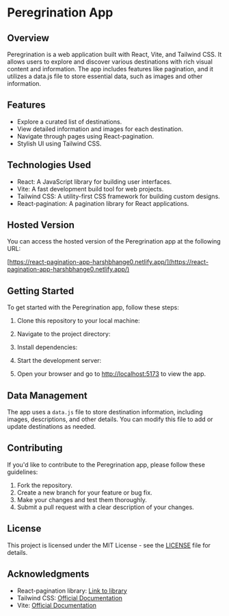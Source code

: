 # Peregrination App

## Overview

Peregrination is a web application built with React, Vite, and Tailwind CSS. It allows users to explore and discover various destinations with rich visual content and information. The app includes features like pagination, and it utilizes a data.js file to store essential data, such as images and other information.

## Features

- Explore a curated list of destinations.
- View detailed information and images for each destination.
- Navigate through pages using React-pagination.
- Stylish UI using Tailwind CSS.

## Technologies Used

- React: A JavaScript library for building user interfaces.
- Vite: A fast development build tool for web projects.
- Tailwind CSS: A utility-first CSS framework for building custom designs.
- React-pagination: A pagination library for React applications.

## Hosted Version

You can access the hosted version of the Peregrination app at the following URL:

[https://react-pagination-app-harshbhange0.netlify.app/](https://react-pagination-app-harshbhange0.netlify.app/)

## Getting Started

To get started with the Peregrination app, follow these steps:

1. Clone this repository to your local machine:

2. Navigate to the project directory:

3. Install dependencies:

4. Start the development server:

5. Open your browser and go to [http://localhost:5173](http://localhost:5173/) to view the app.

## Data Management

The app uses a `data.js` file to store destination information, including images, descriptions, and other details. You can modify this file to add or update destinations as needed.

## Contributing

If you'd like to contribute to the Peregrination app, please follow these guidelines:

1. Fork the repository.
2. Create a new branch for your feature or bug fix.
3. Make your changes and test them thoroughly.
4. Submit a pull request with a clear description of your changes.

## License

This project is licensed under the MIT License - see the [LICENSE](LICENSE) file for details.

## Acknowledgments

- React-pagination library: [Link to library](https://github.com/AdeleD/react-paginate)
- Tailwind CSS: [Official Documentation](https://tailwindcss.com/docs)
- Vite: [Official Documentation](https://vitejs.dev/)
